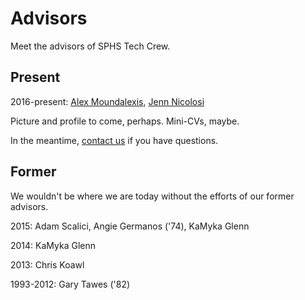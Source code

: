 <!-- title: Advisors -->
<!-- categories: pages -->
<!-- tags: advisors -->
<!-- published: 2017-06-06T22:30:00-05:00 -->
<!-- updated: 2017-06-29T09:30:00-05:00 -->
<!-- summary: Meet the advisors of SPHS tech crew. -->

# Advisors

Meet the advisors of SPHS Tech Crew.

## Present

2016-present: [Alex Moundalexis](https://www.linkedin.com/in/moundalexis/), [Jenn Nicolosi](https://www.linkedin.com/in/jennifer-nicolosi-b5699a22)

Picture and profile to come, perhaps. Mini-CVs, maybe.

In the meantime, [contact us](contact.html) if you have questions.

## Former

We wouldn't be where we are today without the efforts of our former advisors.
 
2015: Adam Scalici, Angie Germanos ('74), KaMyka Glenn
 
2014: KaMyka Glenn
 
2013: Chris Koawl
 
1993-2012: Gary Tawes ('82)

<!-- EOF -->

